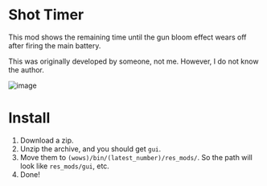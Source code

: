 # Shot Timer
This mod shows the remaining time until the gun bloom effect wears off after firing the main battery.

This was originally developed by someone, not me. However, I do not know the author.

![image](https://github.com/user-attachments/assets/a1909fe1-2855-46a9-8936-dc62334e2287)
# Install
1. Download a zip.
2. Unzip the archive, and you should get `gui`.
3. Move them to `(wows)/bin/(latest_number)/res_mods/`. So the path will look like `res_mods/gui`, etc.
4. Done!
